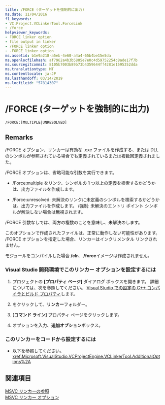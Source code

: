 ```yaml
---
title: /FORCE (ターゲットを強制的に出力)
ms.date: 11/04/2016
f1_keywords:
- VC.Project.VCLinkerTool.ForceLink
- /force
helpviewer_keywords:
- FORCE linker option
- file output in linker
- /FORCE linker option
- -FORCE linker option
ms.assetid: b1e9a218-a5eb-4e60-a4a4-65b4be15e5da
ms.openlocfilehash: af7962a4b3b5805e7e0c4d59752254c8ade17f7b
ms.sourcegitcommit: 8105b7003b89b73b4359644ff4281e1595352dda
ms.translationtype: MT
ms.contentlocale: ja-JP
ms.lasthandoff: 03/14/2019
ms.locfileid: "57814307"
---
```

# <a name="force-force-file-output"></a>/FORCE (ターゲットを強制的に出力)

```
/FORCE:[MULTIPLE|UNRESOLVED]
```

## <a name="remarks"></a>Remarks

/FORCE オプション、リンカーは有効な .exe ファイルを作成する、または DLL のシンボルが参照されている場合でも定義されているまたは複数回定義されました。

/FORCE オプションは、省略可能な引数を実行できます。

- /Force:multiple をリンク、シンボルの 1 つ以上の定義を検索するかどうかは、出力ファイルを作成します。

- /Force:unresolved: 未解決のリンクに未定義のシンボルを検索するかどうかは、出力ファイルを作成します。 /強制: 未解決のエントリ ポイント シンボルが解決しない場合は無視されます。

/FORCE 引数なしでは、両方の複数のことを意味し、未解決のします。

このオプションで作成されたファイルは、正常に動作しない可能性があります。 /FORCE オプションを指定した場合、リンカーはインクリメンタル リンクされません。

モジュールをコンパイルした場合 **/clr**、 **/force**イメージは作成されません。

### <a name="to-set-this-linker-option-in-the-visual-studio-development-environment"></a>Visual Studio 開発環境でこのリンカー オプションを設定するには

1. プロジェクトの **[プロパティ ページ]** ダイアログ ボックスを開きます。 詳細については、次を参照してください。 [Visual Studio での設定の C++ コンパイラとビルド プロパティ](../working-with-project-properties.md)します。

1. をクリックして、**リンカー**フォルダー。

1. **[コマンド ライン]** プロパティ ページをクリックします。

1. オプションを入力、**追加オプション**ボックス。

### <a name="to-set-this-linker-option-programmatically"></a>このリンカーをコードから設定するには

- 以下を参照してください。<xref:Microsoft.VisualStudio.VCProjectEngine.VCLinkerTool.AdditionalOptions%2A>

## <a name="see-also"></a>関連項目

[MSVC リンカーの参照](linking.md)<br/>
[MSVC リンカー オプション](linker-options.md)

